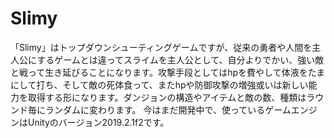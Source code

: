 # Slimy
「Slimy」はトップダウンシューティングゲームですが、従来の勇者や人間を主人公にするゲームとは違ってスライムを主人公として、自分よりでかい、強い敵と戦って生き延びることになります。攻撃手段としてはhpを費やして体液をたまにして打ち、そして敵の死体食って、またhpや防御攻撃の増強或いは新しい能力を取得する形になります。ダンジョンの構造やアイテムと敵の数、種類はラウンド毎にランダムに変わります。 今はまだ開発中で、使っているゲームエンジンはUnityのバージョン2019.2.1f2です。
